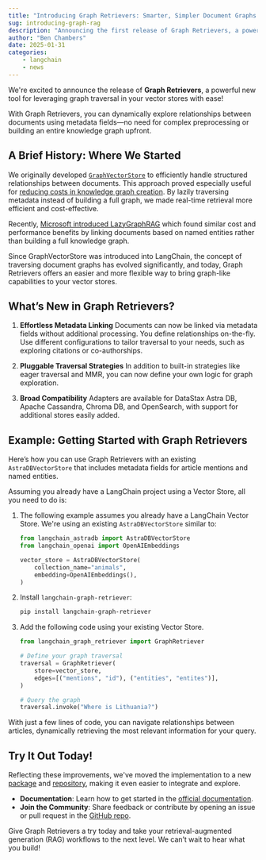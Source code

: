 ```yaml
---
title: "Introducing Graph Retrievers: Smarter, Simpler Document Graphs for Vector Stores"
sug: introducing-graph-rag
description: "Announcing the first release of Graph Retrievers, a powerful graph traversal retriever for your vector store!"
author: "Ben Chambers"
date: 2025-01-31
categories:
    - langchain
    - news
---
```


We're excited to announce the release of **Graph Retrievers**, a powerful new tool for leveraging graph traversal in your vector stores with ease!

With Graph Retrievers, you can dynamically explore relationships between documents using metadata fields—no need for complex preprocessing or building an entire knowledge graph upfront.

<!-- more -->

## A Brief History: Where We Started

We originally developed [`GraphVectorStore`](https://www.datastax.com/blog/knowledge-graphs-for-rag-without-a-graphdb) to efficiently handle structured relationships between documents. This approach proved especially useful for [reducing costs in knowledge graph creation](https://hackernoon.com/how-to-save-$70k-building-a-knowledge-graph-for-rag-on-6m-wikipedia-pages). By lazily traversing metadata instead of building a full graph, we made real-time retrieval more efficient and cost-effective.

Recently, [Microsoft introduced LazyGraphRAG](https://www.microsoft.com/en-us/research/blog/lazygraphrag-setting-a-new-standard-for-quality-and-cost/) which found similar cost and performance benefits by linking documents based on named entities rather than building a full knowledge graph.

Since GraphVectorStore was introduced into LangChain, the concept of traversing document graphs has evolved significantly, and today, Graph Retrievers offers an easier and more flexible way to bring graph-like capabilities to your vector stores.

## What’s New in Graph Retrievers?

1. **Effortless Metadata Linking**
   Documents can now be linked via metadata fields without additional processing. You define relationships on-the-fly.
   Use different configurations to tailor traversal to your needs, such as exploring citations or co-authorships.

2. **Pluggable Traversal Strategies**
   In addition to built-in strategies like eager traversal and MMR, you can now define your own logic for graph exploration.

3. **Broad Compatibility**
   Adapters are available for DataStax Astra DB, Apache Cassandra, Chroma DB, and OpenSearch, with support for additional stores easily added.

## Example: Getting Started with Graph Retrievers

Here’s how you can use Graph Retrievers with an existing `AstraDBVectorStore` that includes metadata fields for article mentions and named entities.

Assuming you already have a LangChain project using a Vector Store, all you need to do is:

1. The following example assumes you already have a LangChain Vector Store.
   We're using an existing `AstraDBVectorStore` similar to:

    ```python
    from langchain_astradb import AstraDBVectorStore
    from langchain_openai import OpenAIEmbeddings

    vector_store = AstraDBVectorStore(
        collection_name="animals",
        embedding=OpenAIEmbeddings(),
    )
    ```

2. Install `langchain-graph-retriever`:

    ```sh
    pip install langchain-graph-retriever
    ```

3. Add the following code using your existing Vector Store.

    ```python
    from langchain_graph_retriever import GraphRetriever

    # Define your graph traversal
    traversal = GraphRetriever(
        store=vector_store,
        edges=[("mentions", "id"), ("entities", "entites")],
    )

    # Query the graph
    traversal.invoke("Where is Lithuania?")
    ```

With just a few lines of code, you can navigate relationships between articles, dynamically retrieving the most relevant information for your query.

## Try It Out Today!
Reflecting these improvements, we've moved the implementation to a new [package](https://pypi.org/project/langchain-graph-retriever/) and [repository](https://github.com/datastax/graph-rag), making it even easier to integrate and explore.

- **Documentation**: Learn how to get started in the [official documentation](https://datastax.github.io/graph-rag).
- **Join the Community**: Share feedback or contribute by opening an issue or pull request in the [GitHub repo](https://github.com/datastax/graph-rag).

Give Graph Retrievers a try today and take your retrieval-augmented generation (RAG) workflows to the next level. We can’t wait to hear what you build!
